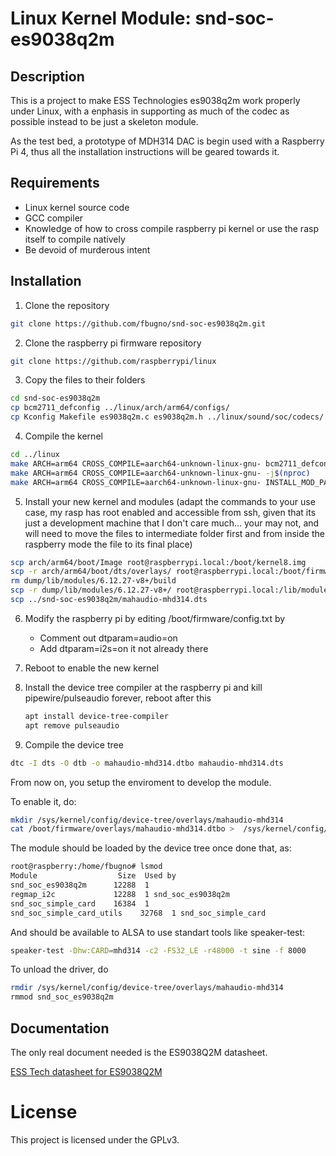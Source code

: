 # Linux Kernel Module: snd-soc-es9038q2m

## Description

This is a project to make ESS Technologies es9038q2m work properly under Linux, with a enphasis in supporting as much of the codec as possible instead to be just a skeleton module.

As the test bed, a prototype of MDH314 DAC is begin used with a Raspberry Pi 4, thus all the installation instructions will be geared towards it.

## Requirements

- Linux kernel source code
- GCC compiler
- Knowledge of how to cross compile raspberry pi kernel or use the rasp itself to compile natively
- Be devoid of murderous intent

## Installation

1. Clone the repository
  ```bash
  git clone https://github.com/fbugno/snd-soc-es9038q2m.git
  ```

2. Clone the raspberry pi firmware repository
  ```bash
  git clone https://github.com/raspberrypi/linux
  ```

3. Copy the files to their folders
  ```bash
  cd snd-soc-es9038q2m
  cp bcm2711_defconfig ../linux/arch/arm64/configs/
  cp Kconfig Makefile es9038q2m.c es9038q2m.h ../linux/sound/soc/codecs/
  ```

4. Compile the kernel
  ```bash
  cd ../linux
  make ARCH=arm64 CROSS_COMPILE=aarch64-unknown-linux-gnu- bcm2711_defconfig
  make ARCH=arm64 CROSS_COMPILE=aarch64-unknown-linux-gnu- -j$(nproc)
  make ARCH=arm64 CROSS_COMPILE=aarch64-unknown-linux-gnu- INSTALL_MOD_PATH=./dump modules_install
  ```
5. Install your new kernel and modules (adapt the commands to your use case, my rasp has root enabled and accessible from ssh, given that its just a development machine that I don't care much... your may not, and will need to move the files to intermediate folder first and from inside the raspberry mode the file to its final place)
  ```bash
  scp arch/arm64/boot/Image root@raspberrypi.local:/boot/kernel8.img
  scp -r arch/arm64/boot/dts/overlays/ root@raspberrypi.local:/boot/firmware/overlays/
  rm dump/lib/modules/6.12.27-v8+/build
  scp -r dump/lib/modules/6.12.27-v8+/ root@raspberrypi.local:/lib/modules/
  scp ../snd-soc-es9038q2m/mahaudio-mhd314.dts
  ```

6. Modify the raspberry pi by editing /boot/firmware/config.txt by
   - Comment out dtparam=audio=on
   - Add dtparam=i2s=on it not already there

7. Reboot to enable the new kernel

8. Install the device tree compiler at the raspberry pi and kill pipewire/pulseaudio forever, reboot after this
   ```bash
   apt install device-tree-compiler
   apt remove pulseaudio
   ```

9. Compile the device tree
  ```bash
  dtc -I dts -O dtb -o mahaudio-mhd314.dtbo mahaudio-mhd314.dts
  ```

From now on, you setup the enviroment to develop the module.

To enable it, do:
```bash
mkdir /sys/kernel/config/device-tree/overlays/mahaudio-mhd314
cat /boot/firmware/overlays/mahaudio-mhd314.dtbo >  /sys/kernel/config/device-tree/overlays/mahaudio-mhd314/dtbo
```

The module should be loaded by the device tree once done that, as:
```bash
root@raspberry:/home/fbugno# lsmod
Module                  Size  Used by
snd_soc_es9038q2m      12288  1
regmap_i2c             12288  1 snd_soc_es9038q2m
snd_soc_simple_card    16384  1
snd_soc_simple_card_utils    32768  1 snd_soc_simple_card
```

And should be available to ALSA to use standart tools like speaker-test:
```bash
speaker-test -Dhw:CARD=mhd314 -c2 -FS32_LE -r48000 -t sine -f 8000
```
To unload the driver, do
```bash
rmdir /sys/kernel/config/device-tree/overlays/mahaudio-mhd314
rmmod snd_soc_es9038q2m
```

## Documentation

The only real document needed is the ES9038Q2M datasheet.

[ESS Tech datasheet for ES9038Q2M](https://www.esstech.com/wp-content/uploads/2022/09/ES9038Q2M-Datasheet-v1.4.pdf)

# License

This project is licensed under the GPLv3.
